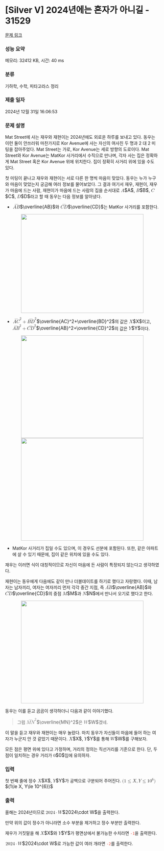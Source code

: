 # [Silver V] 2024년에는 혼자가 아니길 - 31529 

[문제 링크](https://www.acmicpc.net/problem/31529) 

### 성능 요약

메모리: 32412 KB, 시간: 40 ms

### 분류

기하학, 수학, 피타고라스 정리

### 제출 일자

2024년 12월 31일 16:06:53

### 문제 설명

<p>Mat Street에 사는 재우와 재현이는 2024년에도 외로운 하루를 보내고 있다. 동우는 이런 둘이 안쓰러워 마찬가지로 Kor Avenue에 사는 자신의 여사친 두 명과 2 대 2 미팅을 잡아주었다. Mat Street는 가로, Kor Avenue는 세로 방향의 도로이다. Mat Street와 Kor Avenue는 MatKor 사거리에서 수직으로 만나며, 각자 사는 집은 정확하게 Mat Street 혹은 Kor Avenue 위에 위치한다. 집이 정확히 사거리 위에 있을 수도 있다.</p>

<p>첫 미팅이 끝나고 재우와 재현이는 서로 다른 한 명씩 마음이 맞았다. 동우는 누가 누구와 마음이 맞았는지 궁금해 여러 정보를 물어보았다. 그 결과 여기서 재우, 재현이, 재우가 마음에 드는 사람, 재현이가 마음에 드는 사람의 집을 순서대로 <mjx-container class="MathJax" jax="CHTML" style="font-size: 109%; position: relative;"><mjx-math class="MJX-TEX" aria-hidden="true"><mjx-mi class="mjx-i"><mjx-c class="mjx-c1D434 TEX-I"></mjx-c></mjx-mi></mjx-math><mjx-assistive-mml unselectable="on" display="inline"><math xmlns="http://www.w3.org/1998/Math/MathML"><mi>A</mi></math></mjx-assistive-mml><span aria-hidden="true" class="no-mathjax mjx-copytext">$A$</span></mjx-container>, <mjx-container class="MathJax" jax="CHTML" style="font-size: 109%; position: relative;"><mjx-math class="MJX-TEX" aria-hidden="true"><mjx-mi class="mjx-i"><mjx-c class="mjx-c1D435 TEX-I"></mjx-c></mjx-mi></mjx-math><mjx-assistive-mml unselectable="on" display="inline"><math xmlns="http://www.w3.org/1998/Math/MathML"><mi>B</mi></math></mjx-assistive-mml><span aria-hidden="true" class="no-mathjax mjx-copytext">$B$</span></mjx-container>, <mjx-container class="MathJax" jax="CHTML" style="font-size: 109%; position: relative;"><mjx-math class="MJX-TEX" aria-hidden="true"><mjx-mi class="mjx-i"><mjx-c class="mjx-c1D436 TEX-I"></mjx-c></mjx-mi></mjx-math><mjx-assistive-mml unselectable="on" display="inline"><math xmlns="http://www.w3.org/1998/Math/MathML"><mi>C</mi></math></mjx-assistive-mml><span aria-hidden="true" class="no-mathjax mjx-copytext">$C$</span></mjx-container>, <mjx-container class="MathJax" jax="CHTML" style="font-size: 109%; position: relative;"><mjx-math class="MJX-TEX" aria-hidden="true"><mjx-mi class="mjx-i"><mjx-c class="mjx-c1D437 TEX-I"></mjx-c></mjx-mi></mjx-math><mjx-assistive-mml unselectable="on" display="inline"><math xmlns="http://www.w3.org/1998/Math/MathML"><mi>D</mi></math></mjx-assistive-mml><span aria-hidden="true" class="no-mathjax mjx-copytext">$D$</span></mjx-container>라고 할 때 동우는 다음 정보를 알아냈다.</p>

<ul>
	<li><mjx-container class="MathJax" jax="CHTML" style="font-size: 109%; position: relative;"> <mjx-math class="MJX-TEX" aria-hidden="true"><mjx-mover><mjx-over style="padding-bottom: 0.18em; margin-bottom: -0.248em;"><mjx-mo class="mjx-n"><mjx-stretchy-h class="mjx-c2013" style="width: 1.509em;"><mjx-ext><mjx-c></mjx-c></mjx-ext></mjx-stretchy-h></mjx-mo></mjx-over><mjx-base><mjx-mrow><mjx-mi class="mjx-i"><mjx-c class="mjx-c1D434 TEX-I"></mjx-c></mjx-mi><mjx-mi class="mjx-i"><mjx-c class="mjx-c1D435 TEX-I"></mjx-c></mjx-mi></mjx-mrow></mjx-base></mjx-mover></mjx-math><mjx-assistive-mml unselectable="on" display="inline"><math xmlns="http://www.w3.org/1998/Math/MathML"><mover><mrow><mi>A</mi><mi>B</mi></mrow><mo accent="true">―</mo></mover></math></mjx-assistive-mml><span aria-hidden="true" class="no-mathjax mjx-copytext">$\overline{AB}$</span></mjx-container>와 <mjx-container class="MathJax" jax="CHTML" style="font-size: 109%; position: relative;"><mjx-math class="MJX-TEX" aria-hidden="true"><mjx-mover><mjx-over style="padding-bottom: 0.18em; margin-bottom: -0.248em;"><mjx-mo class="mjx-n"><mjx-stretchy-h class="mjx-c2013" style="width: 1.588em;"><mjx-ext><mjx-c></mjx-c></mjx-ext></mjx-stretchy-h></mjx-mo></mjx-over><mjx-base><mjx-mrow><mjx-mi class="mjx-i"><mjx-c class="mjx-c1D436 TEX-I"></mjx-c></mjx-mi><mjx-mi class="mjx-i"><mjx-c class="mjx-c1D437 TEX-I"></mjx-c></mjx-mi></mjx-mrow></mjx-base></mjx-mover></mjx-math><mjx-assistive-mml unselectable="on" display="inline"><math xmlns="http://www.w3.org/1998/Math/MathML"><mover><mrow><mi>C</mi><mi>D</mi></mrow><mo accent="true">―</mo></mover></math></mjx-assistive-mml><span aria-hidden="true" class="no-mathjax mjx-copytext">$\overline{CD}$</span></mjx-container>는 MatKor 사거리를 포함한다.</li>
</ul>

<p style="text-align: center;"><img alt="" src="https://upload.acmicpc.net/35978d5f-ad6e-4c8f-901a-4f93bcd684d2/-/preview/" style="height: 323px; width: 400px;"></p>

<ul>
	<li><mjx-container class="MathJax" jax="CHTML" style="font-size: 109%; position: relative;"> <mjx-math class="MJX-TEX" aria-hidden="true"><mjx-msup><mjx-mover><mjx-over style="padding-bottom: 0.18em; margin-bottom: -0.248em;"><mjx-mo class="mjx-n"><mjx-stretchy-h class="mjx-c2013" style="width: 1.51em;"><mjx-ext><mjx-c></mjx-c></mjx-ext></mjx-stretchy-h></mjx-mo></mjx-over><mjx-base><mjx-mrow><mjx-mi class="mjx-i"><mjx-c class="mjx-c1D434 TEX-I"></mjx-c></mjx-mi><mjx-mi class="mjx-i"><mjx-c class="mjx-c1D436 TEX-I"></mjx-c></mjx-mi></mjx-mrow></mjx-base></mjx-mover><mjx-script style="vertical-align: 0.76em;"><mjx-mn class="mjx-n" size="s"><mjx-c class="mjx-c32"></mjx-c></mjx-mn></mjx-script></mjx-msup><mjx-mo class="mjx-n" space="3"><mjx-c class="mjx-c2B"></mjx-c></mjx-mo><mjx-msup space="3"><mjx-mover><mjx-over style="padding-bottom: 0.18em; margin-bottom: -0.248em;"><mjx-mo class="mjx-n"><mjx-stretchy-h class="mjx-c2013" style="width: 1.587em;"><mjx-ext><mjx-c></mjx-c></mjx-ext></mjx-stretchy-h></mjx-mo></mjx-over><mjx-base><mjx-mrow><mjx-mi class="mjx-i"><mjx-c class="mjx-c1D435 TEX-I"></mjx-c></mjx-mi><mjx-mi class="mjx-i"><mjx-c class="mjx-c1D437 TEX-I"></mjx-c></mjx-mi></mjx-mrow></mjx-base></mjx-mover><mjx-script style="vertical-align: 0.727em;"><mjx-mn class="mjx-n" size="s"><mjx-c class="mjx-c32"></mjx-c></mjx-mn></mjx-script></mjx-msup></mjx-math><mjx-assistive-mml unselectable="on" display="inline"><math xmlns="http://www.w3.org/1998/Math/MathML"><msup><mover><mrow><mi>A</mi><mi>C</mi></mrow><mo accent="true">―</mo></mover><mn>2</mn></msup><mo>+</mo><msup><mover><mrow><mi>B</mi><mi>D</mi></mrow><mo accent="true">―</mo></mover><mn>2</mn></msup></math></mjx-assistive-mml><span aria-hidden="true" class="no-mathjax mjx-copytext">$\overline{AC}^2+\overline{BD}^2$</span></mjx-container>의 값은 <mjx-container class="MathJax" jax="CHTML" style="font-size: 109%; position: relative;"><mjx-math class="MJX-TEX" aria-hidden="true"><mjx-mi class="mjx-i"><mjx-c class="mjx-c1D44B TEX-I"></mjx-c></mjx-mi></mjx-math><mjx-assistive-mml unselectable="on" display="inline"><math xmlns="http://www.w3.org/1998/Math/MathML"><mi>X</mi></math></mjx-assistive-mml><span aria-hidden="true" class="no-mathjax mjx-copytext">$X$</span></mjx-container>이고, <mjx-container class="MathJax" jax="CHTML" style="font-size: 109%; position: relative;"><mjx-math class="MJX-TEX" aria-hidden="true"><mjx-msup><mjx-mover><mjx-over style="padding-bottom: 0.18em; margin-bottom: -0.248em;"><mjx-mo class="mjx-n"><mjx-stretchy-h class="mjx-c2013" style="width: 1.509em;"><mjx-ext><mjx-c></mjx-c></mjx-ext></mjx-stretchy-h></mjx-mo></mjx-over><mjx-base><mjx-mrow><mjx-mi class="mjx-i"><mjx-c class="mjx-c1D434 TEX-I"></mjx-c></mjx-mi><mjx-mi class="mjx-i"><mjx-c class="mjx-c1D435 TEX-I"></mjx-c></mjx-mi></mjx-mrow></mjx-base></mjx-mover><mjx-script style="vertical-align: 0.76em;"><mjx-mn class="mjx-n" size="s"><mjx-c class="mjx-c32"></mjx-c></mjx-mn></mjx-script></mjx-msup><mjx-mo class="mjx-n" space="3"><mjx-c class="mjx-c2B"></mjx-c></mjx-mo><mjx-msup space="3"><mjx-mover><mjx-over style="padding-bottom: 0.18em; margin-bottom: -0.248em;"><mjx-mo class="mjx-n"><mjx-stretchy-h class="mjx-c2013" style="width: 1.588em;"><mjx-ext><mjx-c></mjx-c></mjx-ext></mjx-stretchy-h></mjx-mo></mjx-over><mjx-base><mjx-mrow><mjx-mi class="mjx-i"><mjx-c class="mjx-c1D436 TEX-I"></mjx-c></mjx-mi><mjx-mi class="mjx-i"><mjx-c class="mjx-c1D437 TEX-I"></mjx-c></mjx-mi></mjx-mrow></mjx-base></mjx-mover><mjx-script style="vertical-align: 0.749em;"><mjx-mn class="mjx-n" size="s"><mjx-c class="mjx-c32"></mjx-c></mjx-mn></mjx-script></mjx-msup></mjx-math><mjx-assistive-mml unselectable="on" display="inline"><math xmlns="http://www.w3.org/1998/Math/MathML"><msup><mover><mrow><mi>A</mi><mi>B</mi></mrow><mo accent="true">―</mo></mover><mn>2</mn></msup><mo>+</mo><msup><mover><mrow><mi>C</mi><mi>D</mi></mrow><mo accent="true">―</mo></mover><mn>2</mn></msup></math></mjx-assistive-mml><span aria-hidden="true" class="no-mathjax mjx-copytext">$\overline{AB}^2+\overline{CD}^2$</span></mjx-container>의 값은 <mjx-container class="MathJax" jax="CHTML" style="font-size: 109%; position: relative;"><mjx-math class="MJX-TEX" aria-hidden="true"><mjx-mi class="mjx-i"><mjx-c class="mjx-c1D44C TEX-I"></mjx-c></mjx-mi></mjx-math><mjx-assistive-mml unselectable="on" display="inline"><math xmlns="http://www.w3.org/1998/Math/MathML"><mi>Y</mi></math></mjx-assistive-mml><span aria-hidden="true" class="no-mathjax mjx-copytext">$Y$</span></mjx-container>이다.</li>
</ul>

<p style="text-align: center;"><img alt="" src="https://upload.acmicpc.net/ba17f808-5f1d-4ee2-9541-d956485b6f36/-/preview/" style="height: 335px; width: 400px;"> <img alt="" src="https://upload.acmicpc.net/dfedd01f-df43-49c1-9bd9-c7a1fd8e6b42/-/preview/" style="height: 335px; width: 400px;"></p>

<ul>
	<li>MatKor 사거리가 집일 수도 있으며, 이 경우도 선분에 포함된다. 또한, 같은 아파트에 살 수 있기 때문에, 집이 같은 위치에 있을 수도 있다.</li>
</ul>

<p>재우는 이러면 식이 대칭적이므로 자신이 마음에 든 사람이 특정되지 않는다고 생각하였다.</p>

<p>재현이는 동우에게 다음에도 같이 만나 더블데이트를 하기로 했다고 자랑했다. 이때, 남자는 남자끼리, 여자는 여자끼리 먼저 각각 중간 지점, 즉 <mjx-container class="MathJax" jax="CHTML" style="font-size: 109%; position: relative;"><mjx-math class="MJX-TEX" aria-hidden="true"><mjx-mover><mjx-over style="padding-bottom: 0.18em; margin-bottom: -0.248em;"><mjx-mo class="mjx-n"><mjx-stretchy-h class="mjx-c2013" style="width: 1.509em;"><mjx-ext><mjx-c></mjx-c></mjx-ext></mjx-stretchy-h></mjx-mo></mjx-over><mjx-base><mjx-mrow><mjx-mi class="mjx-i"><mjx-c class="mjx-c1D434 TEX-I"></mjx-c></mjx-mi><mjx-mi class="mjx-i"><mjx-c class="mjx-c1D435 TEX-I"></mjx-c></mjx-mi></mjx-mrow></mjx-base></mjx-mover></mjx-math><mjx-assistive-mml unselectable="on" display="inline"><math xmlns="http://www.w3.org/1998/Math/MathML"><mover><mrow><mi>A</mi><mi>B</mi></mrow><mo accent="true">―</mo></mover></math></mjx-assistive-mml><span aria-hidden="true" class="no-mathjax mjx-copytext">$\overline{AB}$</span></mjx-container>와 <mjx-container class="MathJax" jax="CHTML" style="font-size: 109%; position: relative;"><mjx-math class="MJX-TEX" aria-hidden="true"><mjx-mover><mjx-over style="padding-bottom: 0.18em; margin-bottom: -0.248em;"><mjx-mo class="mjx-n"><mjx-stretchy-h class="mjx-c2013" style="width: 1.588em;"><mjx-ext><mjx-c></mjx-c></mjx-ext></mjx-stretchy-h></mjx-mo></mjx-over><mjx-base><mjx-mrow><mjx-mi class="mjx-i"><mjx-c class="mjx-c1D436 TEX-I"></mjx-c></mjx-mi><mjx-mi class="mjx-i"><mjx-c class="mjx-c1D437 TEX-I"></mjx-c></mjx-mi></mjx-mrow></mjx-base></mjx-mover></mjx-math><mjx-assistive-mml unselectable="on" display="inline"><math xmlns="http://www.w3.org/1998/Math/MathML"><mover><mrow><mi>C</mi><mi>D</mi></mrow><mo accent="true">―</mo></mover></math></mjx-assistive-mml><span aria-hidden="true" class="no-mathjax mjx-copytext">$\overline{CD}$</span></mjx-container>의 중점 <mjx-container class="MathJax" jax="CHTML" style="font-size: 109%; position: relative;"><mjx-math class="MJX-TEX" aria-hidden="true"><mjx-mi class="mjx-i"><mjx-c class="mjx-c1D440 TEX-I"></mjx-c></mjx-mi></mjx-math><mjx-assistive-mml unselectable="on" display="inline"><math xmlns="http://www.w3.org/1998/Math/MathML"><mi>M</mi></math></mjx-assistive-mml><span aria-hidden="true" class="no-mathjax mjx-copytext">$M$</span></mjx-container>과 <mjx-container class="MathJax" jax="CHTML" style="font-size: 109%; position: relative;"><mjx-math class="MJX-TEX" aria-hidden="true"><mjx-mi class="mjx-i"><mjx-c class="mjx-c1D441 TEX-I"></mjx-c></mjx-mi></mjx-math><mjx-assistive-mml unselectable="on" display="inline"><math xmlns="http://www.w3.org/1998/Math/MathML"><mi>N</mi></math></mjx-assistive-mml><span aria-hidden="true" class="no-mathjax mjx-copytext">$N$</span></mjx-container>에서 만나서 오기로 했다고 한다.</p>

<p style="text-align: center;"><img alt="" src="https://upload.acmicpc.net/77aba665-7ea4-44b3-bd1b-def2f36ae49a/-/preview/" style="height: 335px; width: 400px;"></p>

<p>동우는 이를 듣고 곰곰이 생각하더니 다음과 같이 이야기했다.</p>

<blockquote>
<p>그럼 <mjx-container class="MathJax" jax="CHTML" style="font-size: 109%; position: relative;"><mjx-math class="MJX-TEX" aria-hidden="true"><mjx-msup><mjx-mover><mjx-over style="padding-bottom: 0.18em; margin-bottom: -0.248em;"><mjx-mo class="mjx-n"><mjx-stretchy-h class="mjx-c2013" style="width: 1.939em;"><mjx-ext><mjx-c></mjx-c></mjx-ext></mjx-stretchy-h></mjx-mo></mjx-over><mjx-base><mjx-mrow><mjx-mi class="mjx-i"><mjx-c class="mjx-c1D440 TEX-I"></mjx-c></mjx-mi><mjx-mi class="mjx-i"><mjx-c class="mjx-c1D441 TEX-I"></mjx-c></mjx-mi></mjx-mrow></mjx-base></mjx-mover><mjx-script style="vertical-align: 0.727em;"><mjx-mn class="mjx-n" size="s"><mjx-c class="mjx-c32"></mjx-c></mjx-mn></mjx-script></mjx-msup></mjx-math><mjx-assistive-mml unselectable="on" display="inline"><math xmlns="http://www.w3.org/1998/Math/MathML"><msup><mover><mrow><mi>M</mi><mi>N</mi></mrow><mo accent="true">―</mo></mover><mn>2</mn></msup></math></mjx-assistive-mml><span aria-hidden="true" class="no-mathjax mjx-copytext">$\overline{MN}^2$</span></mjx-container>은 <mjx-container class="MathJax" jax="CHTML" style="font-size: 109%; position: relative;"><mjx-math class="MJX-TEX" aria-hidden="true"><mjx-mi class="mjx-i"><mjx-c class="mjx-c1D44A TEX-I"></mjx-c></mjx-mi></mjx-math><mjx-assistive-mml unselectable="on" display="inline"><math xmlns="http://www.w3.org/1998/Math/MathML"><mi>W</mi></math></mjx-assistive-mml><span aria-hidden="true" class="no-mathjax mjx-copytext">$W$</span></mjx-container>겠네.</p>
</blockquote>

<p>이 말을 듣고 재우와 재현이는 매우 놀랐다. 마치 동우가 자신들이 마음에 들어 하는 여자가 누군지 안 것 같았기 때문이다. <mjx-container class="MathJax" jax="CHTML" style="font-size: 109%; position: relative;"><mjx-math class="MJX-TEX" aria-hidden="true"><mjx-mi class="mjx-i"><mjx-c class="mjx-c1D44B TEX-I"></mjx-c></mjx-mi></mjx-math><mjx-assistive-mml unselectable="on" display="inline"><math xmlns="http://www.w3.org/1998/Math/MathML"><mi>X</mi></math></mjx-assistive-mml><span aria-hidden="true" class="no-mathjax mjx-copytext">$X$</span></mjx-container>, <mjx-container class="MathJax" jax="CHTML" style="font-size: 109%; position: relative;"><mjx-math class="MJX-TEX" aria-hidden="true"><mjx-mi class="mjx-i"><mjx-c class="mjx-c1D44C TEX-I"></mjx-c></mjx-mi></mjx-math><mjx-assistive-mml unselectable="on" display="inline"><math xmlns="http://www.w3.org/1998/Math/MathML"><mi>Y</mi></math></mjx-assistive-mml><span aria-hidden="true" class="no-mathjax mjx-copytext">$Y$</span></mjx-container>를 통해 <mjx-container class="MathJax" jax="CHTML" style="font-size: 109%; position: relative;"><mjx-math class="MJX-TEX" aria-hidden="true"><mjx-mi class="mjx-i"><mjx-c class="mjx-c1D44A TEX-I"></mjx-c></mjx-mi></mjx-math><mjx-assistive-mml unselectable="on" display="inline"><math xmlns="http://www.w3.org/1998/Math/MathML"><mi>W</mi></math></mjx-assistive-mml><span aria-hidden="true" class="no-mathjax mjx-copytext">$W$</span></mjx-container>를 구해보자.</p>

<p>모든 점은 평면 위에 있다고 가정하며, 거리의 정의는 직선거리를 기준으로 한다. 단, 두 점이 일치하는 경우 거리가 <mjx-container class="MathJax" jax="CHTML" style="font-size: 109%; position: relative;"><mjx-math class="MJX-TEX" aria-hidden="true"><mjx-mn class="mjx-n"><mjx-c class="mjx-c30"></mjx-c></mjx-mn></mjx-math><mjx-assistive-mml unselectable="on" display="inline"><math xmlns="http://www.w3.org/1998/Math/MathML"><mn>0</mn></math></mjx-assistive-mml><span aria-hidden="true" class="no-mathjax mjx-copytext">$0$</span></mjx-container>임에 유의하자.</p>

### 입력 

 <p>첫 번째 줄에 정수 <mjx-container class="MathJax" jax="CHTML" style="font-size: 109%; position: relative;"><mjx-math class="MJX-TEX" aria-hidden="true"><mjx-mi class="mjx-i"><mjx-c class="mjx-c1D44B TEX-I"></mjx-c></mjx-mi></mjx-math><mjx-assistive-mml unselectable="on" display="inline"><math xmlns="http://www.w3.org/1998/Math/MathML"><mi>X</mi></math></mjx-assistive-mml><span aria-hidden="true" class="no-mathjax mjx-copytext">$X$</span></mjx-container>, <mjx-container class="MathJax" jax="CHTML" style="font-size: 109%; position: relative;"><mjx-math class="MJX-TEX" aria-hidden="true"><mjx-mi class="mjx-i"><mjx-c class="mjx-c1D44C TEX-I"></mjx-c></mjx-mi></mjx-math><mjx-assistive-mml unselectable="on" display="inline"><math xmlns="http://www.w3.org/1998/Math/MathML"><mi>Y</mi></math></mjx-assistive-mml><span aria-hidden="true" class="no-mathjax mjx-copytext">$Y$</span></mjx-container>가 공백으로 구분되어 주어진다. <mjx-container class="MathJax" jax="CHTML" style="font-size: 109%; position: relative;"><mjx-math class="MJX-TEX" aria-hidden="true"><mjx-mo class="mjx-n"><mjx-c class="mjx-c28"></mjx-c></mjx-mo><mjx-mn class="mjx-n"><mjx-c class="mjx-c31"></mjx-c></mjx-mn><mjx-mo class="mjx-n" space="4"><mjx-c class="mjx-c2264"></mjx-c></mjx-mo><mjx-mi class="mjx-i" space="4"><mjx-c class="mjx-c1D44B TEX-I"></mjx-c></mjx-mi><mjx-mo class="mjx-n"><mjx-c class="mjx-c2C"></mjx-c></mjx-mo><mjx-mi class="mjx-i" space="2"><mjx-c class="mjx-c1D44C TEX-I"></mjx-c></mjx-mi><mjx-mo class="mjx-n" space="4"><mjx-c class="mjx-c2264"></mjx-c></mjx-mo><mjx-msup space="4"><mjx-mn class="mjx-n"><mjx-c class="mjx-c31"></mjx-c><mjx-c class="mjx-c30"></mjx-c></mjx-mn><mjx-script style="vertical-align: 0.393em;"><mjx-texatom size="s" texclass="ORD"><mjx-mn class="mjx-n"><mjx-c class="mjx-c36"></mjx-c></mjx-mn></mjx-texatom></mjx-script></mjx-msup><mjx-mo class="mjx-n"><mjx-c class="mjx-c29"></mjx-c></mjx-mo></mjx-math><mjx-assistive-mml unselectable="on" display="inline"><math xmlns="http://www.w3.org/1998/Math/MathML"><mo stretchy="false">(</mo><mn>1</mn><mo>≤</mo><mi>X</mi><mo>,</mo><mi>Y</mi><mo>≤</mo><msup><mn>10</mn><mrow data-mjx-texclass="ORD"><mn>6</mn></mrow></msup><mo stretchy="false">)</mo></math></mjx-assistive-mml><span aria-hidden="true" class="no-mathjax mjx-copytext">$(1\le X, Y\le 10^{6})$</span> </mjx-container></p>

### 출력 

 <p>올해는 2024년이므로 <mjx-container class="MathJax" jax="CHTML" style="font-size: 109%; position: relative;"><mjx-math class="MJX-TEX" aria-hidden="true"><mjx-mn class="mjx-n"><mjx-c class="mjx-c32"></mjx-c><mjx-c class="mjx-c30"></mjx-c><mjx-c class="mjx-c32"></mjx-c><mjx-c class="mjx-c34"></mjx-c></mjx-mn><mjx-mo class="mjx-n" space="3"><mjx-c class="mjx-c22C5"></mjx-c></mjx-mo><mjx-mi class="mjx-i" space="3"><mjx-c class="mjx-c1D44A TEX-I"></mjx-c></mjx-mi></mjx-math><mjx-assistive-mml unselectable="on" display="inline"><math xmlns="http://www.w3.org/1998/Math/MathML"><mn>2024</mn><mo>⋅</mo><mi>W</mi></math></mjx-assistive-mml><span aria-hidden="true" class="no-mathjax mjx-copytext">$2024\cdot W$</span></mjx-container>을 출력한다.</p>

<p>만약 위의 값이 정수가 아니라면 소수 부분을 제거하고 정수 부분만 출력한다.</p>

<p>재우가 거짓말을 해 <mjx-container class="MathJax" jax="CHTML" style="font-size: 109%; position: relative;"><mjx-math class="MJX-TEX" aria-hidden="true"><mjx-mi class="mjx-i"><mjx-c class="mjx-c1D44B TEX-I"></mjx-c></mjx-mi></mjx-math><mjx-assistive-mml unselectable="on" display="inline"><math xmlns="http://www.w3.org/1998/Math/MathML"><mi>X</mi></math></mjx-assistive-mml><span aria-hidden="true" class="no-mathjax mjx-copytext">$X$</span></mjx-container>와 <mjx-container class="MathJax" jax="CHTML" style="font-size: 109%; position: relative;"><mjx-math class="MJX-TEX" aria-hidden="true"><mjx-mi class="mjx-i"><mjx-c class="mjx-c1D44C TEX-I"></mjx-c></mjx-mi></mjx-math><mjx-assistive-mml unselectable="on" display="inline"><math xmlns="http://www.w3.org/1998/Math/MathML"><mi>Y</mi></math></mjx-assistive-mml><span aria-hidden="true" class="no-mathjax mjx-copytext">$Y$</span></mjx-container>가 평면상에서 불가능한 수치라면 <span style="color:#e74c3c;"><code>-1</code></span>을 출력한다.</p>

<p><mjx-container class="MathJax" jax="CHTML" style="font-size: 109%; position: relative;"> <mjx-math class="MJX-TEX" aria-hidden="true"><mjx-mn class="mjx-n"><mjx-c class="mjx-c32"></mjx-c><mjx-c class="mjx-c30"></mjx-c><mjx-c class="mjx-c32"></mjx-c><mjx-c class="mjx-c34"></mjx-c></mjx-mn><mjx-mo class="mjx-n" space="3"><mjx-c class="mjx-c22C5"></mjx-c></mjx-mo><mjx-mi class="mjx-i" space="3"><mjx-c class="mjx-c1D44A TEX-I"></mjx-c></mjx-mi></mjx-math><mjx-assistive-mml unselectable="on" display="inline"><math xmlns="http://www.w3.org/1998/Math/MathML"><mn>2024</mn><mo>⋅</mo><mi>W</mi></math></mjx-assistive-mml><span aria-hidden="true" class="no-mathjax mjx-copytext">$2024\cdot W$</span></mjx-container>로 가능한 값이 여러 개라면 <span style="color:#e74c3c;"><code>-2</code></span>를 출력한다.</p>

